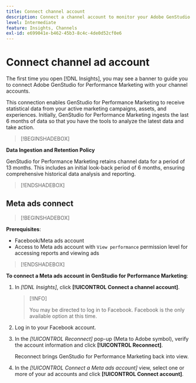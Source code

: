 ```yaml
---
title: Connect channel account
description: Connect a channel account to monitor your Adobe GenStudio for Performance Marketing marketing campaigns and asset performance.
level: Intermediate
feature: Insights, Channels
exl-id: e699041e-b462-45b3-8c4c-4de0d52cf0e6
---
```

# Connect channel ad account

The first time you open [!DNL Insights], you may see a banner to guide you to connect Adobe GenStudio for Performance Marketing with your channel accounts.

This connection enables GenStudio for Performance Marketing to receive statistical data from your active marketing campaigns, assets, and experiences. Initially, GenStudio for Performance Marketing ingests the last 6 months of data so that you have the tools to analyze the latest data and take action.

>[!BEGINSHADEBOX]

**Data Ingestion and Retention Policy**

GenStudio for Performance Marketing retains channel data for a period of 13 months. This includes an initial look-back period of 6 months, ensuring comprehensive historical data analysis and reporting.

>[!ENDSHADEBOX]

## Meta ads connect

>[!BEGINSHADEBOX]

**Prerequisites**:

- Facebook/Meta ads account
- Access to Meta ads account with `View performance` permission level for accessing reports and viewing ads

>[!ENDSHADEBOX]

**To connect a Meta ads account in GenStudio for Performance Marketing**:

1. In _[!DNL Insights]_, click **[!UICONTROL Connect a channel account]**.

    >[!INFO]
    >
    >You may be directed to log in to Facebook. Facebook is the only available option at this time.

1. Log in to your Facebook account.

1. In the _[!UICONTROL Reconnect]_ pop-up (Meta to Adobe symbol), verify the account information and click **[!UICONTROL Reconnect]**.

    Reconnect brings GenStudio for Performance Marketing back into view.

1. In the _[!UICONTROL Connect a Meta ads account]_ view, select one or more of your ad accounts and click **[!UICONTROL Connect account]**.
<!--
>[!INFO]
>
>You may receive an error if you previously enrolled the channel account with GenStudio for Performance Marketing.

The new user experience shows a banner to connect an account. There is not option to connect yet after you have one connection.
-->
